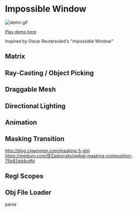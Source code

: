 # Impossible Window
![demo gif](./window.gif)

[Play demo here](https://star8ks.github.io/sketch/impossible-window)

Inspired by Oscar Reutersvärd's "Impossible Window"

## Matrix

## Ray-Casting / Object Picking

## Draggable Mesh

## Directional Lighting

## Animation

## Masking Transition
http://blog.cjgammon.com/masking-5-glsl
https://medium.com/@Zadvorsky/webgl-masking-composition-75b82dd4cdfd

## Regl Scopes

## Obj File Loader
parse
